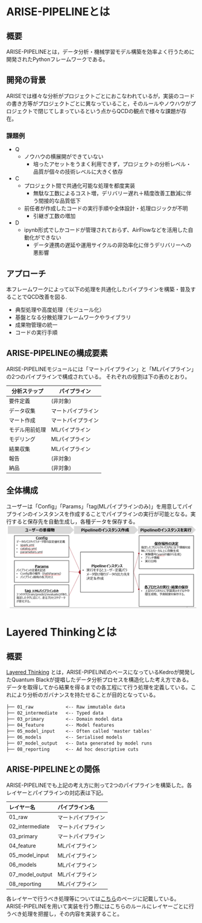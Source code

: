 # ARISE-PIPELINEとは

## 概要
ARISE-PIPELINEとは，データ分析・機械学習モデル構築を効率よく行うために開発されたPythonフレームワークである。

## 開発の背景
ARISEでは様々な分析がプロジェクトごとにおこなわれているが，実装のコードの書き方等がプロジェクトごとに異なっていること，そのルールやノウハウがプロジェクトで閉じてしまっているという点からQCDの観点で様々な課題が存在。

### 課題例
- Q
  - ノウハウの横展開ができていない
    - 培ったアセットをうまく利用できず，プロジェクトの分析レベル・品質が個々の技術レベルに大きく依存
- C
  - プロジェクト間で共通化可能な処理を都度実装
    - 無駄な工数によるコスト増，デリバリー遅れ＋精度改善工数減に伴う間接的な品質低下
  - 前任者が作成したコードの実行手順や全体設計・処理ロジックが不明
    - 引継ぎ工数の増加
- D
  - ipynb形式でしかコードが管理されておらず、AirFlowなどを活用した自動化ができない
    - データ連携の遅延や運用サイクルの非効率化に伴うデリバリーへの悪影響

## アプローチ
本フレームワークによって以下の処理を共通化したパイプラインを構築・普及することでQCD改善を図る.

- 典型処理や高度処理（モジュール化）
- 基盤となる分散処理フレームワークやライブラリ
- 成果物管理の統一
- コードの実行手順

## ARISE-PIPELINEの構成要素
ARISE-PIPELINEモジュールには「マートパイプライン」と「MLパイプライン」の2つのパイプラインで構成されている。
それぞれの役割は下の表のとおり。

| 分析ステップ | パイプライン |
| ---- | ---- |
| 要件定義 | (非対象) |
| データ収集 | マートパイプライン |
| マート作成 | マートパイプライン |
| モデル用前処理 | MLパイプライン |
| モデリング | MLパイプライン |
| 結果収集 | MLパイプライン |
| 報告 | (非対象) |
| 納品 | (非対象) |

## 全体構成
ユーザーは「Config」「Params」「tag(MLパイプラインのみ)」を用意してパイプラインのインスタンスを作成することでパイプラインの実行が可能となる。実行すると保存先を自動生成し，各種データを保存する。
 ![全体構成](architect.png)

# Layered Thinkingとは
## 概要
[Layered Thinking](https://towardsdatascience.com/the-importance-of-layered-thinking-in-data-engineering-a09f685edc7 "The importance of layered thinking in data engineering")
とは，ARISE-PIPELINEのベースになっているKedroが開発したQuantum Blackが提唱したデータ分析プロセスを構造化した考え方である。データを取得してから結果を得るまでの各工程にて行う処理を定義している。これにより分析のガバナンスを持たせることが目的となっている。
```
├── 01_raw            <-- Raw immutable data
├── 02_intermediate   <-- Typed data
├── 03_primary        <-- Domain model data
├── 04_feature        <-- Model features
├── 05_model_input    <-- Often called 'master tables'
├── 06_models         <-- Serialised models
├── 07_model_output   <-- Data generated by model runs
├── 08_reporting      <-- Ad hoc descriptive cuts
```

## ARISE-PIPELINEとの関係
ARISE-PIPELINEでも上記の考え方に則って2つのパイプラインを構築した。各レイヤーとパイプラインの対応表は下記。

| レイヤー名     | パイプライン名    |
|:-----------    |:------------    |
| 01_raw         |マートパイプライン |
| 02_intermediate|マートパイプライン |
| 03_primary     |マートパイプライン |
| 04_feature     |MLパイプライン    |
| 05_model_input |MLパイプライン    |
| 06_models      |MLパイプライン    |
| 07_model_output|MLパイプライン    |
| 08_reporting   |MLパイプライン    |

各レイヤーで行うべき処理等については[こちら](https://ariseanalytics.atlassian.net/wiki/spaces/CADMAULTVWG/pages/2903474412
"The importance of layered thinking in data engineering")のページに記載している。ARISE-PIPELINEを用いて実装を行う際にはこちらのルールにレイヤーごとに行うべき処理を把握し，その内容を実装すること。
